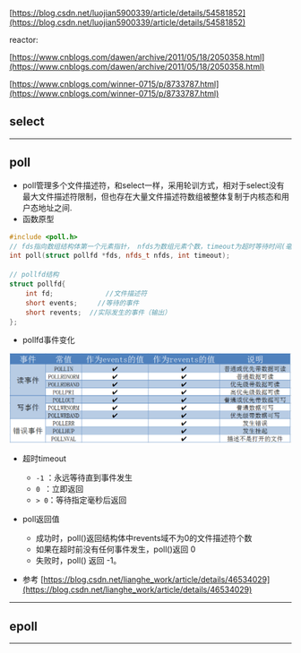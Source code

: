 [https://blog.csdn.net/luojian5900339/article/details/54581852](https://blog.csdn.net/luojian5900339/article/details/54581852)

reactor:

[https://www.cnblogs.com/dawen/archive/2011/05/18/2050358.html](https://www.cnblogs.com/dawen/archive/2011/05/18/2050358.html)

[https://www.cnblogs.com/winner-0715/p/8733787.html](https://www.cnblogs.com/winner-0715/p/8733787.html)

## select

---
## poll
- poll管理多个文件描述符，和select一样，采用轮训方式，相对于select没有最大文件描述符限制，但也存在大量文件描述符数组被整体复制于内核态和用户态地址之间.
- 函数原型
```cpp
#include <poll.h>
// fds指向数组结构体第一个元素指针， nfds为数组元素个数，timeout为超时等待时间(毫秒)。
int poll(struct pollfd *fds, nfds_t nfds, int timeout);

// pollfd结构
struct pollfd{
	int fd;			    //文件描述符
	short events;	  //等待的事件
	short revents;	//实际发生的事件（输出）
};
```
- pollfd事件变化

![pollfd事件变化](../pic/poll_event.png)

- 超时timeout

  - `-1` ：永远等待直到事件发生
  - `0 `：立即返回
  - `> 0`：等待指定毫秒后返回

- poll返回值
  - 成功时，poll()返回结构体中revents域不为0的文件描述符个数
  - 如果在超时前没有任何事件发生，poll()返回 0
  - 失败时，poll() 返回 -1。

 - 参考
 [https://blog.csdn.net/lianghe_work/article/details/46534029](https://blog.csdn.net/lianghe_work/article/details/46534029)
 
 ---
 
 ## epoll
 
 
 ---
 
